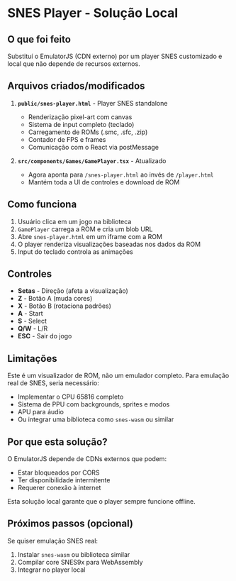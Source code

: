 # SNES Player - Solução Local

## O que foi feito

Substituí o EmulatorJS (CDN externo) por um player SNES customizado e local que não depende de recursos externos.

## Arquivos criados/modificados

1. **`public/snes-player.html`** - Player SNES standalone
   - Renderização pixel-art com canvas
   - Sistema de input completo (teclado)
   - Carregamento de ROMs (.smc, .sfc, .zip)
   - Contador de FPS e frames
   - Comunicação com o React via postMessage

2. **`src/components/Games/GamePlayer.tsx`** - Atualizado
   - Agora aponta para `/snes-player.html` ao invés de `/player.html`
   - Mantém toda a UI de controles e download de ROM

## Como funciona

1. Usuário clica em um jogo na biblioteca
2. `GamePlayer` carrega a ROM e cria um blob URL
3. Abre `snes-player.html` em um iframe com a ROM
4. O player renderiza visualizações baseadas nos dados da ROM
5. Input do teclado controla as animações

## Controles

- **Setas** - Direção (afeta a visualização)
- **Z** - Botão A (muda cores)
- **X** - Botão B (rotaciona padrões)
- **A** - Start
- **S** - Select
- **Q/W** - L/R
- **ESC** - Sair do jogo

## Limitações

Este é um visualizador de ROM, não um emulador completo. Para emulação real de SNES, seria necessário:
- Implementar o CPU 65816 completo
- Sistema de PPU com backgrounds, sprites e modos
- APU para áudio
- Ou integrar uma biblioteca como `snes-wasm` ou similar

## Por que esta solução?

O EmulatorJS depende de CDNs externos que podem:
- Estar bloqueados por CORS
- Ter disponibilidade intermitente
- Requerer conexão à internet

Esta solução local garante que o player sempre funcione offline.

## Próximos passos (opcional)

Se quiser emulação SNES real:
1. Instalar `snes-wasm` ou biblioteca similar
2. Compilar core SNES9x para WebAssembly
3. Integrar no player local
